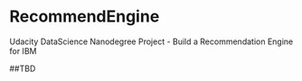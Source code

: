 # RecommendEngine
Udacity DataScience Nanodegree Project - Build a  Recommendation Engine for IBM 

##TBD

